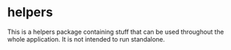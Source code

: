 # helpers
This is a helpers package containing stuff that can be used throughout the whole application. It is not intended to run standalone.